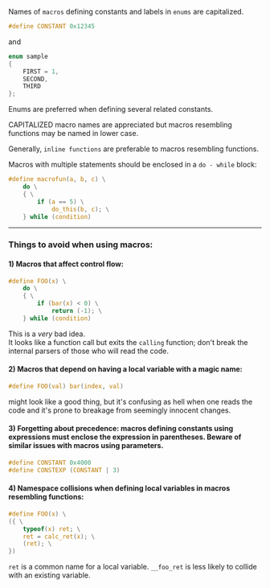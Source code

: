 Names of `macros` defining constants and labels in `enums` are capitalized.

```C
#define CONSTANT 0x12345
```

and

```C
enum sample
{
	FIRST = 1,
	SECOND,
	THIRD
};
```

Enums are preferred when defining several related constants.

CAPITALIZED macro names are appreciated but macros resembling functions may be named in lower case.

Generally, `inline functions` are preferable to macros resembling functions.

Macros with multiple statements should be enclosed in a `do - while` block:

```C
#define macrofun(a, b, c) \
	do \
	{ \
		if (a == 5) \
			do_this(b, c); \
	} while (condition)
```

___

### Things to avoid when using macros:

#### 1) Macros that affect control flow:

```C
#define FOO(x) \
	do \
	{ \
		if (bar(x) < 0) \
			return (-1); \
	} while (condition)
```

This is a _very_ bad idea.  
It looks like a function call but exits the `calling` function; don't break the internal parsers of those who will read the code.

#### 2) Macros that depend on having a local variable with a magic name:

```C
#define FOO(val) bar(index, val)
```

might look like a good thing, but it's confusing as hell when one reads the code and it's prone to breakage from seemingly innocent changes.

#### 3) Forgetting about precedence: macros defining constants using expressions must enclose the expression in parentheses. Beware of similar issues with macros using parameters.

```C
#define CONSTANT 0x4000
#define CONSTEXP (CONSTANT | 3)
```

#### 4) Namespace collisions when defining local variables in macros resembling functions:

```C
#define FOO(x) \
({ \
	typeof(x) ret; \
	ret = calc_ret(x); \
	(ret); \
})
```

`ret` is a common name for a local variable. `__foo_ret` is less likely to collide with an existing variable.